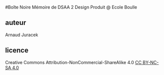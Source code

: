 #Boîte Noire
Mémoire de DSAA 2 Design Produit @ Ecole Boulle

## auteur
Arnaud Juracek

## licence
Creative Commons Attribution-NonCommercial-ShareAlike 4.0 [CC BY-NC-SA 4.0](https://creativecommons.org/licenses/by-nc-sa/4.0/)
